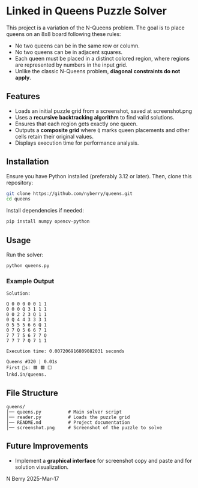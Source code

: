 # Linked in Queens Puzzle Solver

This project is a variation of the N-Queens problem. The goal is to place queens on an 8x8 board following these rules:

- No two queens can be in the same row or column.
- No two queens can be in adjacent squares.
- Each queen must be placed in a distinct colored region, where regions are represented by numbers in the input grid.
- Unlike the classic N-Queens problem, **diagonal constraints do not apply**.

## Features
- Loads an initial puzzle grid from a screenshot, saved at screenshot.png
- Uses a **recursive backtracking algorithm** to find valid solutions.
- Ensures that each region gets exactly one queen.
- Outputs a **composite grid** where `Q` marks queen placements and other cells retain their original values.
- Displays execution time for performance analysis.

## Installation
Ensure you have Python installed (preferably 3.12 or later). Then, clone this repository:

```sh
git clone https://github.com/nyberry/queens.git
cd queens
```

Install dependencies if needed:
```sh
pip install numpy opencv-python
```

## Usage
Run the solver:

```sh
python queens.py
```

### Example Output
```
Solution:

Q 0 0 0 0 0 1 1
0 0 0 Q 3 1 1 1
0 0 2 2 3 Q 1 1
0 Q 4 4 3 3 3 1
0 5 5 5 6 6 Q 1
0 7 Q 5 6 6 7 1
7 7 7 5 6 7 7 Q
7 7 7 7 Q 7 1 1

Execution time: 0.007206916809082031 seconds

Queens #320 | 0.01s
First 👑s: 🟦 🟩 ⬜
lnkd.in/queens.
```

## File Structure
```
queens/
│── queens.py          # Main solver script
│── reader.py          # Loads the puzzle grid
│── README.md          # Project documentation
│── screenshot.png     # Screenshot of the puzzle to solve
```

## Future Improvements
- Implement a **graphical interface** for screenshot copy and paste and for solution visualization.

N Berry 2025-Mar-17


